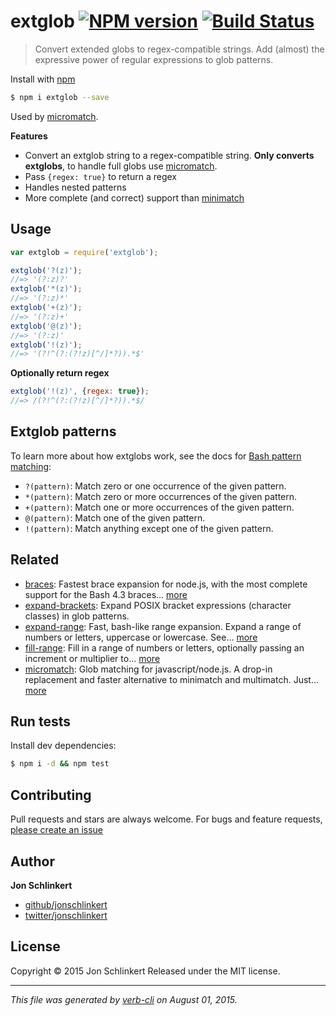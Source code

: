 # extglob [![NPM version](https://badge.fury.io/js/extglob.svg)](http://badge.fury.io/js/extglob)  [![Build Status](https://travis-ci.org/jonschlinkert/extglob.svg)](https://travis-ci.org/jonschlinkert/extglob)

> Convert extended globs to regex-compatible strings. Add (almost) the expressive power of regular expressions to glob patterns.

Install with [npm](https://www.npmjs.com/)

```sh
$ npm i extglob --save
```

Used by [micromatch](https://github.com/jonschlinkert/micromatch).

**Features**

* Convert an extglob string to a regex-compatible string. **Only converts extglobs**, to handle full globs use [micromatch](https://github.com/jonschlinkert/micromatch).
* Pass `{regex: true}` to return a regex
* Handles nested patterns
* More complete (and correct) support than [minimatch](https://github.com/isaacs/minimatch)








<extoc></extoc>

## Usage

```js
var extglob = require('extglob');

extglob('?(z)');
//=> '(?:z)?'
extglob('*(z)');
//=> '(?:z)*'
extglob('+(z)');
//=> '(?:z)+'
extglob('@(z)');
//=> '(?:z)'
extglob('!(z)');
//=> '(?!^(?:(?!z)[^/]*?)).*$'
```

**Optionally return regex**

```js
extglob('!(z)', {regex: true});
//=> /(?!^(?:(?!z)[^/]*?)).*$/
```

## Extglob patterns

To learn more about how extglobs work, see the docs for [Bash pattern matching](https://www.gnu.org/software/bash/manual/html_node/Pattern-Matching.html):

* `?(pattern)`: Match zero or one occurrence of the given pattern.
* `*(pattern)`: Match zero or more occurrences of the given pattern.
* `+(pattern)`: Match one or more occurrences of the given pattern.
* `@(pattern)`: Match one of the given pattern.
* `!(pattern)`: Match anything except one of the given pattern.

## Related

* [braces](https://github.com/jonschlinkert/braces): Fastest brace expansion for node.js, with the most complete support for the Bash 4.3 braces… [more](https://github.com/jonschlinkert/braces)
* [expand-brackets](https://github.com/jonschlinkert/expand-brackets): Expand POSIX bracket expressions (character classes) in glob patterns.
* [expand-range](https://github.com/jonschlinkert/expand-range): Fast, bash-like range expansion. Expand a range of numbers or letters, uppercase or lowercase. See… [more](https://github.com/jonschlinkert/expand-range)
* [fill-range](https://github.com/jonschlinkert/fill-range): Fill in a range of numbers or letters, optionally passing an increment or multiplier to… [more](https://github.com/jonschlinkert/fill-range)
* [micromatch](https://github.com/jonschlinkert/micromatch): Glob matching for javascript/node.js. A drop-in replacement and faster alternative to minimatch and multimatch. Just… [more](https://github.com/jonschlinkert/micromatch)

## Run tests

Install dev dependencies:

```sh
$ npm i -d && npm test
```

## Contributing

Pull requests and stars are always welcome. For bugs and feature requests, [please create an issue](https://github.com/jonschlinkert/extglob/issues/new)

## Author

**Jon Schlinkert**

+ [github/jonschlinkert](https://github.com/jonschlinkert)
+ [twitter/jonschlinkert](http://twitter.com/jonschlinkert)

## License

Copyright © 2015 Jon Schlinkert
Released under the MIT license.

***

_This file was generated by [verb-cli](https://github.com/assemble/verb-cli) on August 01, 2015._